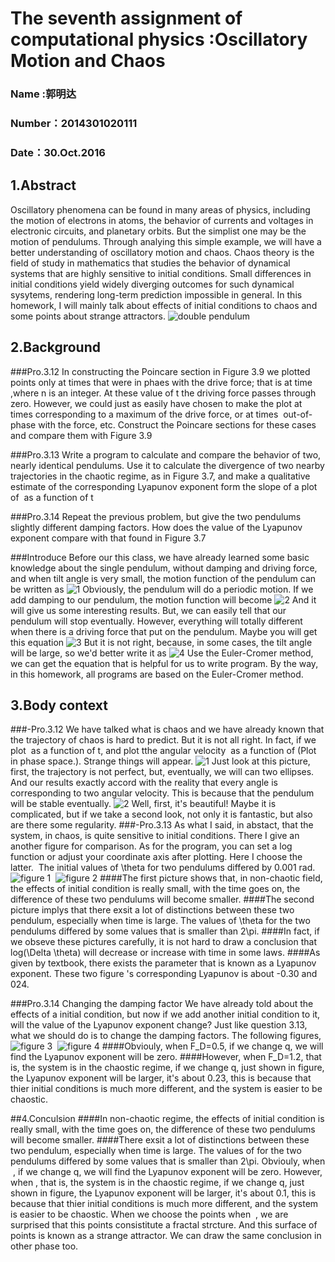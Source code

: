 # The seventh assignment of computational physics :Oscillatory Motion and Chaos

### Name :郭明达
### Number：2014301020111
### Date：30.Oct.2016

## 1.Abstract

Oscillatory phenomena can be found in many areas of physics, including the motion of electrons in atoms, the behavior of currents and 
voltages in electronic circuits, and planetary orbits. But the simplist one may be the motion of pendulums. Through analying this simple 
example, we will have a better understanding of oscillatory motion and chaos. Chaos theory is the field of study in mathematics that 
studies the behavior of dynamical systems that are highly sensitive to initial conditions. Small differences in initial conditions 
yield widely diverging outcomes for such dynamical sysytems, rendering long-term prediction impossible in general. In this homework, 
I will mainly talk about effects of initial conditions to chaos and some points about strange attractors.
![double pendulum](https://github.com/gmd3250679/compuational_physics_N2014301020111/blob/master/Exercise-7/Double-compound-pendulum.gif)

## 2.Background

###Pro.3.12
In constructing the Poincare section in Figure 3.9 we plotted points only at times that were in phaes with the drive force; that is at time
<img src="http://latex.codecogs.com/gif.latex?t$\approx$2n\pi\div\Omega_{D}" alt="" title="" />,where n is an integer. At these value of t the driving force passes through zero. However, we could just as easily have chosen to make the plot at times corresponding to a maximum of the drive force, or at times 
<img src="http://latex.codecogs.com/gif.latex?\pi\div4" alt="" title="" /> out-of-phase with the force, etc. Construct the Poincare sections for these cases and compare them with Figure 3.9

###Pro.3.13
Write a program to calculate and compare the behavior of two, nearly identical pendulums. Use it to calculate the divergence of two nearby trajectories in the chaotic regime, as in Figure 3.7, and make a qualitative estimate of the corresponding Lyapunov exponent form the slope of a plot of <img src="http://latex.codecogs.com/gif.latex?log(\Delta\theta)" alt="" title="" /> as a function of t

###Pro.3.14
Repeat the previous problem, but give the two pendulums slightly different damping factors. How does the value of the Lyapunov exponent compare with that found in Figure 3.7

###Introduce
Before our this class, we have already learned some basic knowledge about the single pendulum, without damping and driving force, 
and when tilt angle is very small, the motion function of the pendulum can be written as 
![1](https://github.com/gmd3250679/compuational_physics_N2014301020111/blob/master/Exercise-7/Ex7-01.png)
Obviously, the pendulum will do a periodic motion.
If we add damping to our pendulum, the motion function will become
![2](https://github.com/gmd3250679/compuational_physics_N2014301020111/blob/master/Exercise-7/Ex7-02.png)
And it will give us some interesting results. But, we can easily tell that our pendulum will stop eventually.
However, everything will totally different when there is a driving force that put on the pendulum. Maybe you will get this equation
![3](https://github.com/gmd3250679/compuational_physics_N2014301020111/blob/master/Exercise-7/Ex7-03.png)
But it is not right, because, in some cases, the tilt angle will be large, so we'd better write it as
![4](https://github.com/gmd3250679/compuational_physics_N2014301020111/blob/master/Exercise-7/Ex7-04.png)
Use the Euler-Cromer method, we can get the equation that is helpful for us to write program. By the way, in this homework, all programs are based on the Euler-Cromer method.

## 3.Body context

###-Pro.3.12
We have talked what is chaos and we have already known that the trajectory of chaos is hard to predict. But it is not all right. In fact, if we plot <img src="http://latex.codecogs.com/gif.latex?\theta" alt="" title="" /> as a function of t, and plot tthe angular velocity <img src="http://latex.codecogs.com/gif.latex?\omega" alt="" title="" /> as a function of <img src="http://latex.codecogs.com/gif.latex?\theta" alt="" title="" />(Plot in phase space.). Strange things will appear.
![1](https://github.com/gmd3250679/compuational_physics_N2014301020111/blob/master/Exercise-7/7%20figure%209.png)
Just look at this picture, first, the trajectory is not perfect, but, eventually, we will can two ellipses. And our results exactly accord with the reality that every angle is corresponding to two angular velocity. This is because that the pendulum will be stable eventually.
![2](https://github.com/gmd3250679/compuational_physics_N2014301020111/blob/master/Exercise-7/7%20figure%2010.png)
Well, first, it's beautiful! Maybe it is complicated, but if we take a second look, not only it is fantastic, but also are there some regularity.
###-Pro.3.13
As what I said, in abstact, that the system, in chaos, is quite sensitive to initial conditions. There I give an another figure for comparison. As for the program, you can set a log function or adjust your coordinate axis after plotting. Here I choose the latter.
<img src="http://latex.codecogs.com/gif.latex?q=0.l=g=9.8\Omega_{D}=2/3dt=0.04\theta_{}{1}=0.1,\theta_{}{2}=1.001\omega(0)=0F_{}{D}=0.5" alt="" title="" />
The initial values of \theta for two pendulums differed by 0.001 rad.
![figure 1](https://github.com/gmd3250679/compuational_physics_N2014301020111/blob/master/Exercise-7/E7figure01.png)
<img src="http://latex.codecogs.com/gif.latex?q=0.5l=g=9.8\Omega_{D}=2/3dt=0.04\theta_{}{1}=0.1,\theta_{}{2}=1.001\omega(0)=0F_{}{D}=1.5" alt="" title="" />
![figure 2](https://github.com/gmd3250679/compuational_physics_N2014301020111/blob/master/Exercise-7/E7%20figure_2.png)
####The first picture shows that, in non-chaotic field, the effects of initial condition is really small, with the time goes on, the difference of these two pendulums will become smaller.
####The second picture implys that there exsit a lot of distinctions between these two pendulum, especially when time is large. The values of \theta for the two pendulums differed by some values that is smaller than 2\pi.
####In fact, if we obseve these pictures carefully, it is not hard to draw a conclusion that log(\Delta \theta) will decrease or increase with time in some laws.
####As given by textbook, there exists the parameter that is known as a Lyapunov exponent.
These two figure 's corresponding Lyapunov is about -0.30 and 024.

###Pro.3.14 Changing the damping factor
We have already told about the effects of a initial condition, but now if we add another initial condition to it, will the value of the Lyapunov exponent change?
Just like question 3.13, what we should do is to change the damping factors. The following figures,
<img src="http://latex.codecogs.com/gif.latex?q_{}{1}=0.6q_{}{2}=0.601g=9.8\Omega_{D}=2/3dt=0.04\theta_{}{1}=0.1,\theta_{}{2}=1.00\omega(0)=0F_{}{D}=0.5" alt="" title="" />
![figure 3](https://github.com/gmd3250679/compuational_physics_N2014301020111/blob/master/Exercise-7/E7figure03.png)
<img src="http://latex.codecogs.com/gif.latex?q_{}{1}=0.6q_{}{2}=0.601g=9.8\Omega_{D}=2/3dt=0.04\theta_{}{1}=0.1,\theta_{}{2}=1.00\omega(0)=0F_{}{D}=1.2" alt="" title="" />
![figure 4](https://github.com/gmd3250679/compuational_physics_N2014301020111/blob/master/Exercise-7/E7figure04.png)
####Obviouly, when F_D=0.5, if we change q, we will find the Lyapunov exponent will be zero.
####However, when F_D=1.2, that is, the system is in the chaostic regime, if we change q, just shown in figure, the Lyapunov exponent will be larger, it's about 0.23, this is because that thier initial conditions is much more different, and the system is easier to be chaostic.

##4.Conculsion
####In non-chaotic regime, the effects of initial condition is really small, with the time goes on, the difference of these two pendulums will become smaller.
####There exsit a lot of distinctions between these two pendulum, especially when time is large. The values of<img src="http://latex.codecogs.com/gif.latex?\theta" alt="" title="" />  for the two pendulums differed by some values that is smaller than 2\pi.
Obviouly, when <img src="http://latex.codecogs.com/gif.latex?F_{}{D}=0.5" alt="" title="" /> , if we change q, we will find the Lyapunov exponent will be zero.
However, when<img src="http://latex.codecogs.com/gif.latex?F_{}{D}=1.2" alt="" title="" /> , that is, the system is in the chaostic regime, if we change q, just shown in figure, the Lyapunov exponent will be larger, it's about 0.1, this is because that thier initial conditions is much more different, and the system is easier to be chaostic.
When we choose the points when <img src="http://latex.codecogs.com/gif.latex?\omega_{}{Dt}=2n\div\pi" alt="" title="" />  , we are surprised that this points consistitute a fractal strcture. And this surface of points is known as a strange attractor. We can draw the same conclusion in other phase too.





